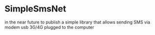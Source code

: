 # SimpleSmsNet
in the near future to publish a simple library that allows sending SMS via modem usb 3G/4G plugged to the computer
